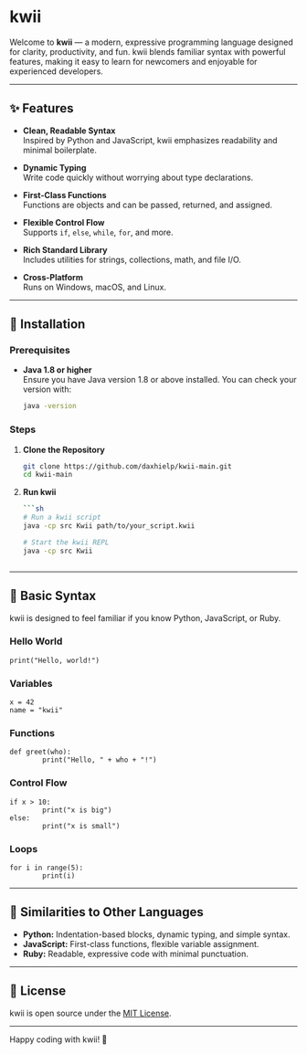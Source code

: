 # kwii

Welcome to **kwii** — a modern, expressive programming language designed for clarity, productivity, and fun. kwii blends familiar syntax with powerful features, making it easy to learn for newcomers and enjoyable for experienced developers.

---

## ✨ Features

- **Clean, Readable Syntax**  
    Inspired by Python and JavaScript, kwii emphasizes readability and minimal boilerplate.

- **Dynamic Typing**  
    Write code quickly without worrying about type declarations.

- **First-Class Functions**  
    Functions are objects and can be passed, returned, and assigned.

- **Flexible Control Flow**  
    Supports `if`, `else`, `while`, `for`, and more.

- **Rich Standard Library**  
    Includes utilities for strings, collections, math, and file I/O.

- **Cross-Platform**  
    Runs on Windows, macOS, and Linux.

---

## 🚀 Installation

### Prerequisites

- **Java 1.8 or higher**  
    Ensure you have Java version 1.8 or above installed. You can check your version with:
    ```sh
    java -version
    ```

### Steps

1. **Clone the Repository**
     ```sh
     git clone https://github.com/daxhielp/kwii-main.git
     cd kwii-main
     ```

2. **Run kwii**
     ```sh
    ```sh
    # Run a kwii script
    java -cp src Kwii path/to/your_script.kwii

    # Start the kwii REPL
    java -cp src Kwii
    ```
     ```

---

## 📝 Basic Syntax

kwii is designed to feel familiar if you know Python, JavaScript, or Ruby.

### Hello World

```kwii
print("Hello, world!")
```

### Variables

```kwii
x = 42
name = "kwii"
```

### Functions

```kwii
def greet(who):
        print("Hello, " + who + "!")
```

### Control Flow

```kwii
if x > 10:
        print("x is big")
else:
        print("x is small")
```

### Loops

```kwii
for i in range(5):
        print(i)
```

---

## 🔗 Similarities to Other Languages

- **Python:** Indentation-based blocks, dynamic typing, and simple syntax.
- **JavaScript:** First-class functions, flexible variable assignment.
- **Ruby:** Readable, expressive code with minimal punctuation.

---

## 📄 License

kwii is open source under the [MIT License](LICENSE).

---

Happy coding with kwii! 🎉
